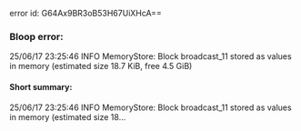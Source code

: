 error id: G64Ax9BR3oB53H67UiXHcA==
### Bloop error:

25/06/17 23:25:46 INFO MemoryStore: Block broadcast_11 stored as values in memory (estimated size 18.7 KiB, free 4.5 GiB)
#### Short summary: 

25/06/17 23:25:46 INFO MemoryStore: Block broadcast_11 stored as values in memory (estimated size 18...